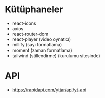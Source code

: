 # Kütüphaneler

- react-icons
- axios
- react-router-dom
- react-player (video oynatıcı)
- millify (sayı formatlama)
- moment (zaman formatlama)
- tailwind (stillendirme) (kurulumu sitesinde)

# API

- https://rapidapi.com/ytjar/api/yt-api
